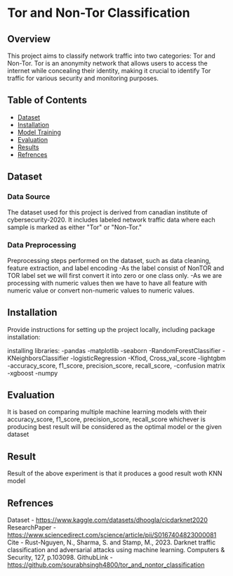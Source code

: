 # Tor and Non-Tor Classification

## Overview

This project aims to classify network traffic into two categories: Tor and Non-Tor. Tor is an anonymity network that allows users to access the internet while concealing their identity, making it crucial to identify Tor traffic for various security and monitoring purposes.

## Table of Contents

- [Dataset](#dataset)
- [Installation](#installation)
- [Model Training](#model-training)
- [Evaluation](#evaluation)
- [Results](#results)
- [Refrences](#refrences)

## Dataset

### Data Source

The dataset used for this project is derived from canadian institute of cybersecurity-2020. It includes labeled network traffic data where each sample is marked as either "Tor" or "Non-Tor."

### Data Preprocessing

Preprocessing steps performed on the dataset, such as data cleaning, feature extraction, and label encoding 
  -As the label consist of NonTOR and TOR label set we will first convert it into zero or one class only.
  -As we are processing with numeric values then we have to have all feature with numeric value or convert non-numeric values to numeric values.

## Installation

Provide instructions for setting up the project locally, including package installation:

installing libraries:
  -pandas
  -matplotlib
  -seaborn
  -RandomForestClassifier
  -KNeighborsClassifier
  -logisticRegression
  -Kflod, Cross_val_score
  -lightgbm
  -accuracy_score, f1_score, precision_score, recall_score, 
  -confusion matrix
  -xgboost
  -numpy

  ## Evaluation 
  
  It is based on comparing multiple machine learning models with their accuracy_score, f1_score, precision_score, recall_score whichever is producing best result will be considered as the optimal model or the given dataset

  ## Result

  Result of the above experiment is that it produces a good result woth KNN model 

  ## Refrences

  Dataset - https://www.kaggle.com/datasets/dhoogla/cicdarknet2020
  ResearchPaper - https://www.sciencedirect.com/science/article/pii/S0167404823000081
  Cite - Rust-Nguyen, N., Sharma, S. and Stamp, M., 2023. Darknet traffic classification and adversarial attacks using machine learning. Computers & Security, 127, p.103098.
  GithubLink - https://github.com/sourabhsingh4800/tor_and_nontor_classification
  
  
